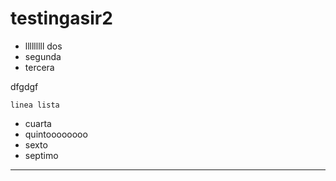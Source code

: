 # testingasir2

- lllllllll dos
- segunda
- tercera
   
dfgdgf

    linea lista
- cuarta
- quintoooooooo
- sexto
- septimo

---
